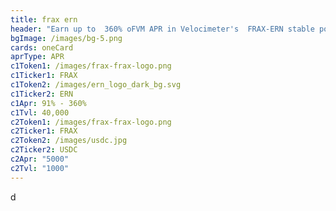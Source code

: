 ```yaml
---
title: frax ern
header: "Earn up to  360% oFVM APR in Velocimeter's  FRAX-ERN stable pool  "
bgImage: /images/bg-5.png
cards: oneCard
aprType: APR
c1Token1: /images/frax-frax-logo.png
c1Ticker1: FRAX
c1Token2: /images/ern_logo_dark_bg.svg
c1Ticker2: ERN
c1Apr: 91% - 360%
c1Tvl: 40,000
c2Token1: /images/frax-frax-logo.png
c2Ticker1: FRAX
c2Token2: /images/usdc.jpg
c2Ticker2: USDC
c2Apr: "5000"
c2Tvl: "1000"
---
```

d